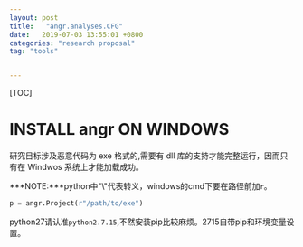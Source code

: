 ```yaml
---
layout: post
title:   "angr.analyses.CFG"
date:   2019-07-03 13:55:01 +0800
categories: "research proposal"
tag: "tools"


---
```


[TOC]

# INSTALL angr ON WINDOWS

研究目标涉及恶意代码为 exe 格式的,需要有 dll 库的支持才能完整运行，因而只有在 Windwos 系统上才能加载成功。

***NOTE:***python中"\\"代表转义，windows的cmd下要在路径前加`r`。

```python
p = angr.Project(r"/path/to/exe")
```

python27请认准`python2.7.15`,不然安装pip比较麻烦。2715自带pip和环境变量设置。

